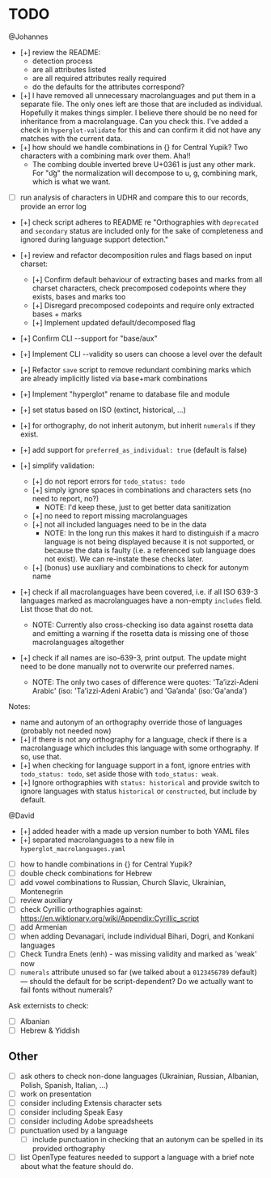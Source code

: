 # TODO

@Johannes

- [+] review the README:
	- detection process
	- are all attributes listed
	- are all required attributes really required
	- do the defaults for the attributes correspond?
- [+] I have removed all unnecessary macrolanguages and put them in a separate file. The only ones left are those that are included as individual. Hopefully it makes things simpler. I believe there should be no need for inheritance from a macrolanguage. Can you check this.
	I've added a check in `hyperglot-validate` for this and can confirm it did not have any matches with the current data.
- [+] how should we handle combinations in {} for Central Yupik? Two characters with a combining mark over them. Aha!!
	- The combing double inverted breve U+0361 is just any other mark. For "u͡g" the normalization will decompose to u, g, combining mark, which is what we want.
- [ ] run analysis of characters in UDHR and compare this to our records, provide an error log
- [+] check script adheres to README re "Orthographies with `deprecated` and `secondary` status are included only for the sake of completeness and ignored during language support detection."


- [+] review and refactor decomposition rules and flags based on input charset:
	- [+] Confirm default behaviour of extracting bases and marks from all charset characters, check precomposed codepoints where they exists, bases and marks too
	- [+] Disregard precomposed codepoints and require only extracted bases + marks
	- [+] Implement updated default/decomposed flag


- [+] Confirm CLI --support for "base/aux"
- [+] Implement CLI --validity so users can choose a level over the default
- [+] Refactor `save` script to remove redundant combining marks which are already implicitly listed via base+mark combinations
- [+] Implement "hyperglot" rename to database file and module
- [+] set status based on ISO (extinct, historical, …)
- [+] for orthography, do not inherit autonym, but inherit `numerals` if they exist.
- [+] add support for `preferred_as_individual: true` (default is false)
- [+] simplify validation:
	- [+] do not report errors for `todo_status: todo`
	- [+] simply ignore spaces in combinations and characters sets (no need to report, no?)
		- NOTE: I'd keep these, just to get better data sanitization
	- [+] no need to report missing macrolanguages
	- [+] not all included languages need to be in the data
		- NOTE: In the long run this makes it hard to distinguish if a macro language is not being displayed because it is not supported, or because the data is faulty (i.e. a referenced sub language does not exist). We can re-instate these checks later.
	- [+] (bonus) use auxiliary and combinations to check for autonym name

- [+] check if all macrolanguages have been covered, i.e. if all ISO 639-3 languages marked as macrolanguages have a non-empty `includes` field. List those that do not.
	- NOTE: Currently also cross-checking iso data against rosetta data and emitting a warning if the rosetta data is missing one of those macrolanguages altogether
- [+] check if all names are iso-639-3, print output. The update might need to be done manually not to overwrite our preferred names.
	- NOTE: The only two cases of difference were quotes: 'Ta’izzi-Adeni Arabic' (iso: 'Ta'izzi-Adeni Arabic') and 'Ga’anda' (iso:'Ga'anda')


Notes:

- name and autonym of an orthography override those of languages (probably not needed now)
- [+] if there is not any orthography for a language, check if there is a macrolanguage which includes this language with some orthography. If so, use that.
- [+] when checking for language support in a font, ignore entries with `todo_status: todo`, set aside those with `todo_status: weak`. 
- [+] Ignore orthographies with `status: historical` and provide switch to ignore languages with status `historical` or `constructed`, but include by default.

@David

- [+] added header with a made up version number to both YAML files
- [+] separated macrolanguages to a new file in `hyperglot_macrolanguages.yaml`
- [ ] how to handle combinations in {} for Central Yupik?
- [ ] double check combinations for Hebrew
- [ ] add vowel combinations to Russian, Church Slavic, Ukrainian, Montenegrin
- [ ] review auxiliary
- [ ] check Cyrillic orthographies against: https://en.wiktionary.org/wiki/Appendix:Cyrillic_script
- [ ] add Armenian
- [ ] when adding Devanagari, include individual Bihari, Dogri, and Konkani languages
- [ ] Check Tundra Enets (enh) - was missing validity and marked as 'weak' now
- [ ] `numerals` attribute unused so far (we talked about a `0123456789` default) — should the default for be script-dependent? Do we actually want to fail fonts without numerals?

Ask externists to check:
- [ ] Albanian
- [ ] Hebrew & Yiddish

## Other

- [ ] ask others to check non-done languages (Ukrainian, Russian, Albanian, Polish, Spanish, Italian, …)
- [ ] work on presentation
- [ ] consider including Extensis character sets
- [ ] consider including Speak Easy
- [ ] consider including Adobe spreadsheets
- [ ] punctuation used by a language
	- [ ] include punctuation in checking that an autonym can be spelled in its provided orthography
- [ ] list OpenType features needed to support a language with a brief note about what the feature should do.
